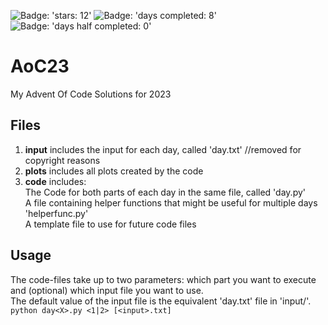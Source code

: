 ![Badge: 'stars: 12'](https://img.shields.io/badge/stars%20%E2%AD%90-8-yellow)
![Badge: 'days completed: 8'](https://img.shields.io/badge/days%20completed-4-blue)
![Badge: 'days half completed: 0'](https://img.shields.io/badge/days%20half%20completed-0-lightblue)
# AoC23
My Advent Of Code Solutions for 2023

## Files
1.  **input** includes the input for each day, called 'day<X>.txt' //removed for copyright reasons
2.  **plots** includes all plots created by the code
3.  **code** includes:\
  The Code for both parts of each day in the same file, called 'day<X>.py' \
  A file containing helper functions that might be useful for multiple days 'helperfunc.py' \
  A template file to use for future code files
  
## Usage
  The code-files take up to two parameters: which part you want to execute and (optional) which input file you want to use.\
  The default value of the input file is the equivalent 'day<X>.txt' file in 'input/'.\
  ```python day<X>.py <1|2> [<input>.txt] ```
